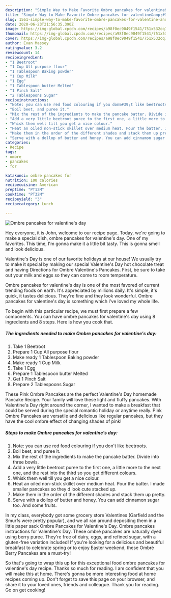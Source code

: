 ```yaml
---
description: "Simple Way to Make Favorite Ombre pancakes for valentine&amp;#39;s day"
title: "Simple Way to Make Favorite Ombre pancakes for valentine&amp;#39;s day"
slug: 1561-simple-way-to-make-favorite-ombre-pancakes-for-valentine-and-39-s-day
date: 2020-06-23T21:56:35.390Z
image: https://img-global.cpcdn.com/recipes/a98f0ec9049f1541/751x532cq70/ombre-pancakes-for-valentines-day-recipe-main-photo.jpg
thumbnail: https://img-global.cpcdn.com/recipes/a98f0ec9049f1541/751x532cq70/ombre-pancakes-for-valentines-day-recipe-main-photo.jpg
cover: https://img-global.cpcdn.com/recipes/a98f0ec9049f1541/751x532cq70/ombre-pancakes-for-valentines-day-recipe-main-photo.jpg
author: Evan Massey
ratingvalue: 3.2
reviewcount: 14
recipeingredient:
- "1 Beetroot"
- "1 Cup All purpose flour"
- "1 Tablespoon Baking powder"
- "1 Cup Milk"
- "1 Egg"
- "1 Tablespoon butter Melted"
- "1 Pinch Salt"
- "2 Tablespoons Sugar"
recipeinstructions:
- "Note: you can use red food colouring if you don&#39;t like beetroots."
- "Boil beet, and puree it."
- "Mix the rest of the ingredients to make the pancake batter. Divide into three bowls."
- "Add a very little beetroot puree to the first one, a little more to the next one, and the rest into the third so you get different colours."
- "Whisk them well till you get a nice colour."
- "Heat an oiled non-stick skillet over medium heat. Pour the batter. I made smaller pancakes so they d look cute stacked up."
- "Make them in the order of the different shades and stack them up pretty."
- "Serve with a dollop of butter and honey. You can add cinnamon sugar too. And some fruits."
categories:
- Recipe
tags:
- ombre
- pancakes
- for

katakunci: ombre pancakes for 
nutrition: 100 calories
recipecuisine: American
preptime: "PT12M"
cooktime: "PT32M"
recipeyield: "3"
recipecategory: Lunch

---
```



![Ombre pancakes for valentine&#39;s day](https://img-global.cpcdn.com/recipes/a98f0ec9049f1541/751x532cq70/ombre-pancakes-for-valentines-day-recipe-main-photo.jpg)

Hey everyone, it is John, welcome to our recipe page. Today, we're going to make a special dish, ombre pancakes for valentine&#39;s day. One of my favorites. This time, I'm gonna make it a little bit tasty. This is gonna smell and look delicious.

Valentine&#39;s Day is one of our favorite holidays at our house! We usually try to make it special by making our special Valentine&#39;s Day hot chocolate treat and having Directions for Ombre Valentine&#39;s Pancakes. First, be sure to take out your milk and eggs so they can come to room temperature.

Ombre pancakes for valentine&#39;s day is one of the most favored of current trending foods on earth. It's appreciated by millions daily. It's simple, it's quick, it tastes delicious. They're fine and they look wonderful. Ombre pancakes for valentine&#39;s day is something which I've loved my whole life.


To begin with this particular recipe, we must first prepare a few components. You can have ombre pancakes for valentine&#39;s day using 8 ingredients and 8 steps. Here is how you cook that.

<!--inarticleads1-->

##### The ingredients needed to make Ombre pancakes for valentine&#39;s day:

1. Take 1 Beetroot
1. Prepare 1 Cup All purpose flour
1. Make ready 1 Tablespoon Baking powder
1. Make ready 1 Cup Milk
1. Take 1 Egg
1. Prepare 1 Tablespoon butter Melted
1. Get 1 Pinch Salt
1. Prepare 2 Tablespoons Sugar


These Pink Ombre Pancakes are the perfect Valentine&#39;s Day homemade Pancake Recipe. Your family will love these light and fluffy pancakes. With Valentine&#39;a Day right around the corner, I wanted to make a breakfast that could be served during the special romantic holiday or anytime really. Pink Ombre Pancakes are versatile and delicious like regular pancakes, but they have the cool ombre effect of changing shades of pink! 

<!--inarticleads2-->

##### Steps to make Ombre pancakes for valentine&#39;s day:

1. Note: you can use red food colouring if you don&#39;t like beetroots.
1. Boil beet, and puree it.
1. Mix the rest of the ingredients to make the pancake batter. Divide into three bowls.
1. Add a very little beetroot puree to the first one, a little more to the next one, and the rest into the third so you get different colours.
1. Whisk them well till you get a nice colour.
1. Heat an oiled non-stick skillet over medium heat. Pour the batter. I made smaller pancakes so they d look cute stacked up.
1. Make them in the order of the different shades and stack them up pretty.
1. Serve with a dollop of butter and honey. You can add cinnamon sugar too. And some fruits.


In my class, everybody got some grocery store Valentines (Garfield and the Smurfs were pretty popular), and we all ran around depositing them in a little paper sack Ombre Pancakes for Valentine&#39;s Day. Ombre pancakes instructions for Valentine&#39;s Day. These ombré pancakes are naturally dyed using berry puree. They&#39;re free of dairy, eggs, and refined sugar, with a gluten-free variation included! If you&#39;re looking for a delicious and beautiful breakfast to celebrate spring or to enjoy Easter weekend, these Ombré Berry Pancakes are a must-try! 

So that's going to wrap this up for this exceptional food ombre pancakes for valentine&#39;s day recipe. Thanks so much for reading. I am confident that you will make this at home. There's gonna be more interesting food at home recipes coming up. Don't forget to save this page on your browser, and share it to your loved ones, friends and colleague. Thank you for reading. Go on get cooking!
